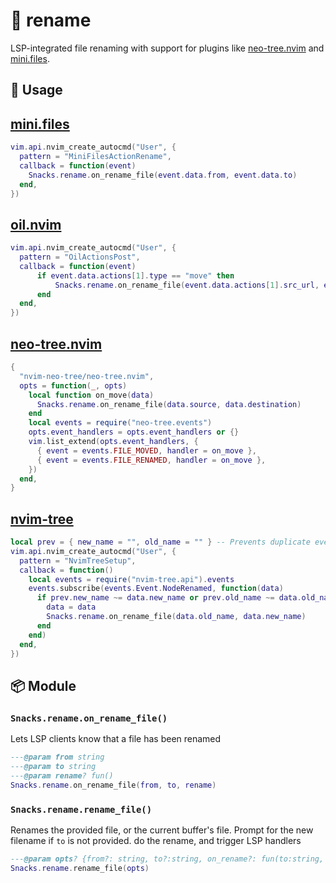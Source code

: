 # 🍿 rename

LSP-integrated file renaming with support for plugins like
[neo-tree.nvim](https://github.com/nvim-neo-tree/neo-tree.nvim) and [mini.files](https://github.com/echasnovski/mini.files).

## 🚀 Usage

## [mini.files](https://github.com/echasnovski/mini.files)

```lua
vim.api.nvim_create_autocmd("User", {
  pattern = "MiniFilesActionRename",
  callback = function(event)
    Snacks.rename.on_rename_file(event.data.from, event.data.to)
  end,
})
```

## [oil.nvim](https://github.com/stevearc/oil.nvim)

```lua
vim.api.nvim_create_autocmd("User", {
  pattern = "OilActionsPost",
  callback = function(event)
      if event.data.actions[1].type == "move" then
          Snacks.rename.on_rename_file(event.data.actions[1].src_url, event.data.actions[1].dest_url)
      end
  end,
})
```

## [neo-tree.nvim](https://github.com/nvim-neo-tree/neo-tree.nvim)

```lua
{
  "nvim-neo-tree/neo-tree.nvim",
  opts = function(_, opts)
    local function on_move(data)
      Snacks.rename.on_rename_file(data.source, data.destination)
    end
    local events = require("neo-tree.events")
    opts.event_handlers = opts.event_handlers or {}
    vim.list_extend(opts.event_handlers, {
      { event = events.FILE_MOVED, handler = on_move },
      { event = events.FILE_RENAMED, handler = on_move },
    })
  end,
}
```

## [nvim-tree](https://github.com/nvim-tree/nvim-tree.lua)

```lua
local prev = { new_name = "", old_name = "" } -- Prevents duplicate events
vim.api.nvim_create_autocmd("User", {
  pattern = "NvimTreeSetup",
  callback = function()
    local events = require("nvim-tree.api").events
    events.subscribe(events.Event.NodeRenamed, function(data)
      if prev.new_name ~= data.new_name or prev.old_name ~= data.old_name then
        data = data
        Snacks.rename.on_rename_file(data.old_name, data.new_name)
      end
    end)
  end,
})
```

<!-- docgen -->

## 📦 Module

### `Snacks.rename.on_rename_file()`

Lets LSP clients know that a file has been renamed

```lua
---@param from string
---@param to string
---@param rename? fun()
Snacks.rename.on_rename_file(from, to, rename)
```

### `Snacks.rename.rename_file()`

Renames the provided file, or the current buffer's file.
Prompt for the new filename if `to` is not provided.
do the rename, and trigger LSP handlers

```lua
---@param opts? {from?: string, to?:string, on_rename?: fun(to:string, from:string, ok:boolean)}
Snacks.rename.rename_file(opts)
```
